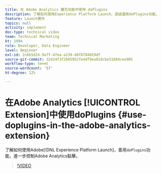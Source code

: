 ```yaml
---
title: 在 Adobe Analytics 擴充功能中使用 doPlugins
description: 了解如何使用Experience Platform Launch，透過運用doPlugins功能，進一步掌控Adobe Analytics點擊。
feature: Launch實作
topics: null
activity: implement
doc-type: technical video
team: Technical Marketing
kt: 1994
role: Developer, Data Engineer
level: Beginner
exl-id: 2c6b5d24-9a7f-47ea-a239-d0f8784029df
source-git-commit: 32424f3f2b05952fe4df9ea91dcbe51684cee905
workflow-type: tm+mt
source-wordcount: '57'
ht-degree: 12%

---
```


# 在Adobe Analytics [!UICONTROL Extension]中使用doPlugins {#use-doplugins-in-the-adobe-analytics-extension}

了解如何使用Adobe[!DNL Experience Platform Launch]，善用`doPlugins`功能，進一步控制Adobe Analytics點擊。

>[!VIDEO](https://video.tv.adobe.com/v/25171?quality=12)
